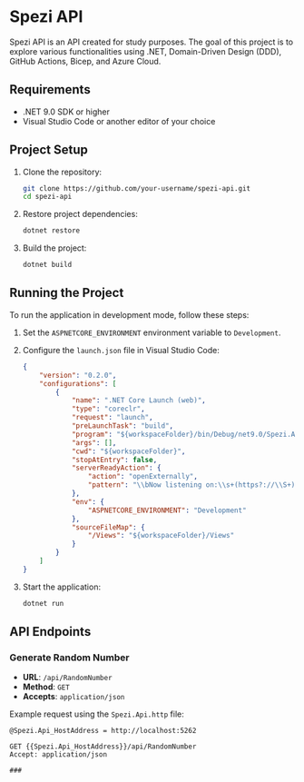 # Spezi API

Spezi API is an API created for study purposes. The goal of this project is to explore various functionalities using .NET, Domain-Driven Design (DDD), GitHub Actions, Bicep, and Azure Cloud.

## Requirements

- .NET 9.0 SDK or higher
- Visual Studio Code or another editor of your choice

## Project Setup

1. Clone the repository:
    ```sh
    git clone https://github.com/your-username/spezi-api.git
    cd spezi-api
    ```

2. Restore project dependencies:
    ```sh
    dotnet restore
    ```

3. Build the project:
    ```sh
    dotnet build
    ```

## Running the Project

To run the application in development mode, follow these steps:

1. Set the `ASPNETCORE_ENVIRONMENT` environment variable to `Development`.

2. Configure the `launch.json` file in Visual Studio Code:
    ```json
    {
        "version": "0.2.0",
        "configurations": [
            {
                "name": ".NET Core Launch (web)",
                "type": "coreclr",
                "request": "launch",
                "preLaunchTask": "build",
                "program": "${workspaceFolder}/bin/Debug/net9.0/Spezi.Api.dll",
                "args": [],
                "cwd": "${workspaceFolder}",
                "stopAtEntry": false,
                "serverReadyAction": {
                    "action": "openExternally",
                    "pattern": "\\bNow listening on:\\s+(https?://\\S+)"
                },
                "env": {
                    "ASPNETCORE_ENVIRONMENT": "Development"
                },
                "sourceFileMap": {
                    "/Views": "${workspaceFolder}/Views"
                }
            }
        ]
    }
    ```

3. Start the application:
    ```sh
    dotnet run
    ```

## API Endpoints

### Generate Random Number

- **URL**: `/api/RandomNumber`
- **Method**: `GET`
- **Accepts**: `application/json`

Example request using the `Spezi.Api.http` file:

```plaintext
@Spezi.Api_HostAddress = http://localhost:5262

GET {{Spezi.Api_HostAddress}}/api/RandomNumber
Accept: application/json

###